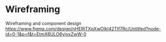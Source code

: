 # Wireframing
Wireframing and component design
https://www.figma.com/design/nHERjTXpXwOlkI42Tlf7Rc/Untitled?node-id=0-1&p=f&t=EtmX6ULO6yjyxZwW-0
